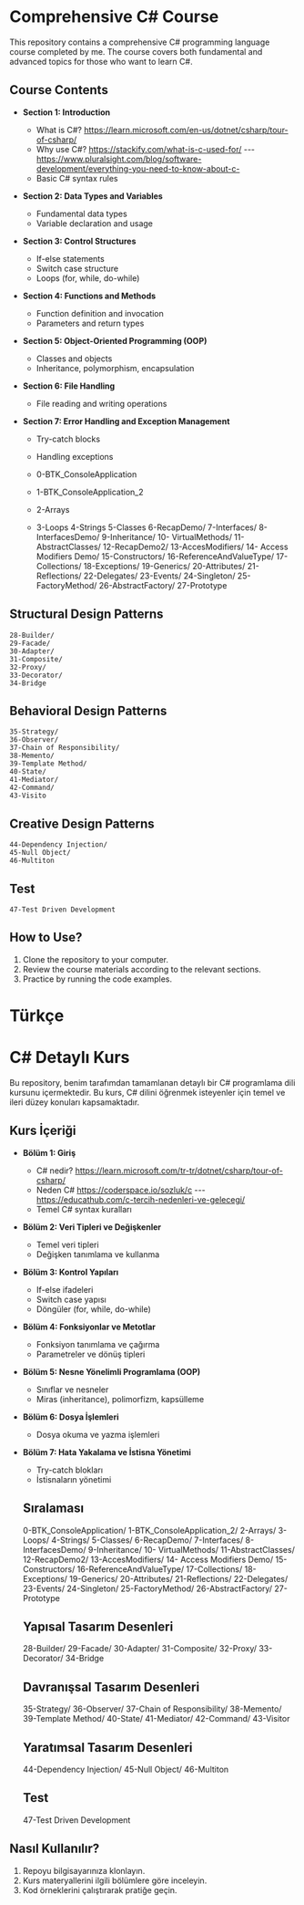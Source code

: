 # Comprehensive C# Course

This repository contains a comprehensive C# programming language course completed by me. The course covers both fundamental and advanced topics for those who want to learn C#.

## Course Contents

- **Section 1: Introduction**
  - What is C#? https://learn.microsoft.com/en-us/dotnet/csharp/tour-of-csharp/
  - Why use C#? https://stackify.com/what-is-c-used-for/   -*-*- https://www.pluralsight.com/blog/software-development/everything-you-need-to-know-about-c-
  - Basic C# syntax rules

- **Section 2: Data Types and Variables**
  - Fundamental data types
  - Variable declaration and usage

- **Section 3: Control Structures**
  - If-else statements
  - Switch case structure
  - Loops (for, while, do-while)

- **Section 4: Functions and Methods**
  - Function definition and invocation
  - Parameters and return types

- **Section 5: Object-Oriented Programming (OOP)**
  - Classes and objects
  - Inheritance, polymorphism, encapsulation

- **Section 6: File Handling**
  - File reading and writing operations

- **Section 7: Error Handling and Exception Management**
  - Try-catch blocks
  - Handling exceptions

  -  0-BTK_ConsoleApplication
  -  1-BTK_ConsoleApplication_2
  -  2-Arrays
  -  3-Loops
    4-Strings
    5-Classes
    6-RecapDemo/
    7-Interfaces/
    8-InterfacesDemo/
    9-Inheritance/
    10- VirtualMethods/
    11-AbstractClasses/
    12-RecapDemo2/
    13-AccesModifiers/
    14- Access Modifiers Demo/
    15-Constructors/
    16-ReferenceAndValueType/
    17-Collections/
    18-Exceptions/
    19-Generics/
    20-Attributes/
    21-Reflections/
    22-Delegates/
    23-Events/
    24-Singleton/
    25-FactoryMethod/
    26-AbstractFactory/
    27-Prototype
## Structural Design Patterns

    28-Builder/
    29-Facade/
    30-Adapter/
    31-Composite/
    32-Proxy/
    33-Decorator/
    34-Bridge
## Behavioral Design Patterns

    35-Strategy/
    36-Observer/
    37-Chain of Responsibility/
    38-Memento/
    39-Template Method/
    40-State/
    41-Mediator/
    42-Command/
    43-Visito
## Creative Design Patterns

    44-Dependency Injection/
    45-Null Object/
    46-Multiton

## Test
    47-Test Driven Development



## How to Use?

1. Clone the repository to your computer.
2. Review the course materials according to the relevant sections.
3. Practice by running the code examples.

# Türkçe

# C# Detaylı Kurs

Bu repository, benim tarafımdan tamamlanan detaylı bir C# programlama dili kursunu içermektedir. Bu kurs, C# dilini öğrenmek isteyenler için temel ve ileri düzey konuları kapsamaktadır.

## Kurs İçeriği

- **Bölüm 1: Giriş**
  - C# nedir? https://learn.microsoft.com/tr-tr/dotnet/csharp/tour-of-csharp/
  - Neden C#  https://coderspace.io/sozluk/c   -*-*- https://educathub.com/c-tercih-nedenleri-ve-gelecegi/
  - Temel C# syntax kuralları

- **Bölüm 2: Veri Tipleri ve Değişkenler**
  - Temel veri tipleri
  - Değişken tanımlama ve kullanma

- **Bölüm 3: Kontrol Yapıları**
  - If-else ifadeleri
  - Switch case yapısı
  - Döngüler (for, while, do-while)

- **Bölüm 4: Fonksiyonlar ve Metotlar**
  - Fonksiyon tanımlama ve çağırma
  - Parametreler ve dönüş tipleri

- **Bölüm 5: Nesne Yönelimli Programlama (OOP)**
  - Sınıflar ve nesneler
  - Miras (inheritance), polimorfizm, kapsülleme

- **Bölüm 6: Dosya İşlemleri**
  - Dosya okuma ve yazma işlemleri

- **Bölüm 7: Hata Yakalama ve İstisna Yönetimi**
  - Try-catch blokları
  - İstisnaların yönetimi

  ## Sıralaması
    0-BTK_ConsoleApplication/
    1-BTK_ConsoleApplication_2/
    2-Arrays/
    3-Loops/
    4-Strings/
    5-Classes/
    6-RecapDemo/
    7-Interfaces/
    8-InterfacesDemo/
    9-Inheritance/
    10- VirtualMethods/
    11-AbstractClasses/
    12-RecapDemo2/
    13-AccesModifiers/
    14- Access Modifiers Demo/
    15-Constructors/
    16-ReferenceAndValueType/
    17-Collections/
    18-Exceptions/
    19-Generics/
    20-Attributes/
    21-Reflections/
    22-Delegates/
    23-Events/
    24-Singleton/
    25-FactoryMethod/
    26-AbstractFactory/
    27-Prototype
  ## Yapısal Tasarım Desenleri

    28-Builder/
    29-Facade/
    30-Adapter/
    31-Composite/
    32-Proxy/
    33-Decorator/
    34-Bridge
  ## Davranışsal Tasarım Desenleri

    35-Strategy/
    36-Observer/
    37-Chain of Responsibility/
    38-Memento/
    39-Template Method/
    40-State/
    41-Mediator/
    42-Command/
    43-Visitor
  ## Yaratımsal Tasarım Desenleri

    44-Dependency Injection/
    45-Null Object/
    46-Multiton

  ## Test
    47-Test Driven Development



## Nasıl Kullanılır?

1. Repoyu bilgisayarınıza klonlayın.
2. Kurs materyallerini ilgili bölümlere göre inceleyin.
3. Kod örneklerini çalıştırarak pratiğe geçin.

